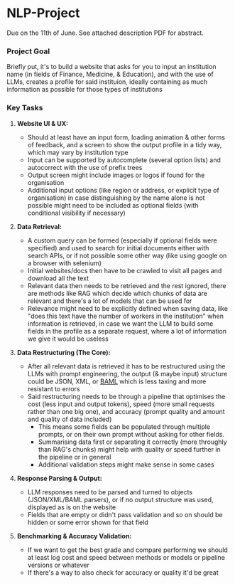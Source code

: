 # NLP-Project
Due on the 11th of June. See attached description PDF for abstract.

### Project Goal
Briefly put, it's to build a website that asks for you to input an institution name  (in fields of Finance, Medicine, & Education), and with the use of LLMs, creates a profile for said instituion, ideally containing as much information as possible for those types of institutions

### Key Tasks
1) **Website UI & UX:**
    - Should at least have an input form, loading animation & other forms of feedback, and a screen to show the output profile in a tidy way, which may vary by institution type
    - Input can be supported by autocomplete (several option lists) and autocorrect with the use of prefix trees
    - Output screen might include images or logos if found for the organisation
    - Additional input options (like region or address, or explicit type of organisation) in case distinguishing by the name alone is not possible might need to be included as optional fields (with conditional visibility if necessary)
 
2) **Data Retrieval:**
    - A custom query can be formed (especially if optional fields were specified) and used to search for initial documents either with search APIs, or if not possible some other way (like using google on a browser with selenium)
    - Initial websites/docs then have to be crawled to visit all pages and download all the text 
    - Relevant data then needs to be retrieved and the rest ignored, there are methods like RAG which decide which chunks of data are relevant and there's a lot of models that can be used for
    - Relevance might need to be explicitly defined when saving data, like "does this text have the number of workers in the institution" when information is retrieved, in case we want the LLM to build some fields in the profile as a separate request, where a lot of information we give it would be useless

3) **Data Restructuring (The Core):**
    - After all relevant data is retrieved it has to be restructured using the LLMs with prompt engineering, the output (& maybe input) structure could be JSON, XML, or [BAML](https://www.boundaryml.com/) which is less taxing and more resistant to errors
    - Said restructuring needs to be through a pipeline that optimises the cost (less input and output tokens), speed (more small requests rather than one big one), and accuracy (prompt quality and amount and quality of data included)
      - This means some fields can be populated through multiple prompts, or on their own prompt without asking for other fields.
      - Summarising data first or separating it correctly (more throughly than RAG's chunks) might help with quality or speed further in the pipeline or in general
      - Additional validation steps might make sense in some cases

4) **Response Parsing & Output:**
    - LLM responses need to be parsed and turned to objects (JSON/XML/BAML parsers), or if no output structure was used, displayed as is on the website
    - Fields that are empty or didn't pass validation and so on should be hidden or some error shown for that field

5) **Benchmarking & Accuracy Validation:**
    - If we want to get the best grade and compare performing we should at least log cost and speed between methods or models or pipeline versions or whatever
    - If there's a way to also check for accuracy or quality it'd be great



